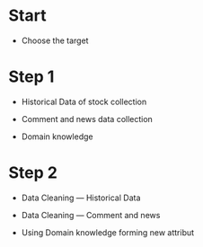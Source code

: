 # Start


- Choose the target


# Step 1


- Historical Data of stock collection

- Comment and news data collection 

- Domain knowledge 


# Step 2


- Data Cleaning — Historical Data

- Data Cleaning — Comment and news

- Using Domain knowledge forming new attribut

